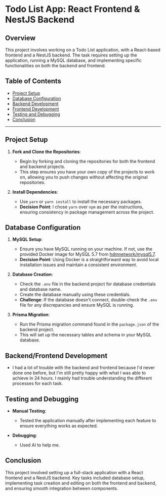 
# Todo List App: React Frontend & NestJS Backend

## Overview
This project involves working on a Todo List application, with a React-based frontend and a NestJS backend. The task requires setting up the application, running a MySQL database, and implementing specific functionalities on both the backend and frontend.

## Table of Contents
- [Project Setup](#project-setup)
- [Database Configuration](#database-configuration)
- [Backend Development](#backend-development)
- [Frontend Development](#frontend-development)
- [Testing and Debugging](#testing-and-debugging)
- [Conclusion](#conclusion)

---

## Project Setup

1. **Fork and Clone the Repositories**:
   - Begin by forking and cloning the repositories for both the frontend and backend projects.
   - This step ensures you have your own copy of the projects to work on, allowing you to push changes without affecting the original repositories.

2. **Install Dependencies**:
   - Use `yarn` or `yarn install` to install the necessary packages.
   - **Decision Point**: I chose `yarn` over `npm` as per the instructions, ensuring consistency in package management across the project.

## Database Configuration

1. **MySQL Setup**:
   - Ensure you have MySQL running on your machine. If not, use the provided Docker image for MySQL 5.7 from [hdmnetwork/mysql5.7](https://github.com/hdmnetwork/mysql5.7).
   - **Decision Point**: Using Docker is a straightforward way to avoid local installation issues and maintain a consistent environment.

2. **Database Creation**:
   - Check the `.env` file in the backend project for database credentials and database name.
   - Create the database manually using these credentials.
   - **Challenge**: If the database doesn't connect, double-check the `.env` file for any discrepancies and ensure MySQL is running.

3. **Prisma Migration**:
   - Run the Prisma migration command found in the `package.json` of the backend project.
   - This will set up the necessary tables and schema in your MySQL database.

## Backend/Frontend Development

 - I had a lot of trouble with the backend and frontend because I'd never done one before, but I'm still pretty happy with what I was able to achieve in 24 hours. I mainly had trouble understanding the different processes for each task.

## Testing and Debugging

- **Manual Testing**:
  - Tested the application manually after implementing each feature to ensure everything works as expected.

- **Debugging**:
  - Used AI to help me.

## Conclusion

This project involved setting up a full-stack application with a React frontend and a NestJS backend. Key tasks included database setup, implementing task creation and editing on both the frontend and backend, and ensuring smooth integration between components.

